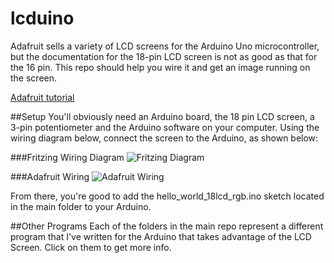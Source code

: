 # lcduino
Adafruit sells a variety of LCD screens for the Arduino Uno microcontroller, but the documentation for the 18-pin LCD screen is not as good as that for the 16 pin. This repo should help you wire it and get an image running on the screen.

[Adafruit tutorial](https://learn.adafruit.com/character-lcds/rgb-backlit-lcds)


##Setup
You'll obviously need an Arduino board, the 18 pin LCD screen, a 3-pin potentiometer and the Arduino software on your computer. Using the wiring diagram below, connect the screen to the Arduino, as shown below:

###Fritzing Wiring Diagram
![Fritzing Diagram](https://github.com/mitchpehora/lcduino/blob/master/lcduino_bb.jpg?raw=true)

###Adafruit Wiring 
![Adafruit Wiring](https://github.com/mitchpehora/lcduino/blob/master/lcds___displays_rgblcdtest_t.jpg?raw=true)

From there, you're good to add the hello_world_18lcd_rgb.ino sketch located in the main folder to your Arduino.

##Other Programs
Each of the folders in the main repo represent a different program that I've written for the Arduino that takes advantage of
the LCD Screen. Click on them to get more info.
